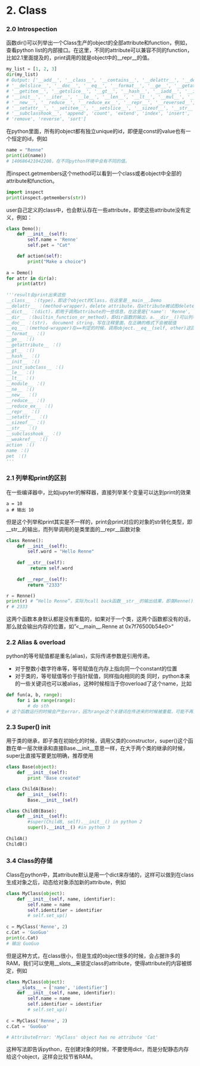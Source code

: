 # 2. Class
### 2.0 Introspection
函数dir()可以列举出一个Class生产的object的全部attribute和function，例如，查看python list的内部接口。在这里，不同的attribute可以兼容不同的function，比如2.1里面提及的，print调用的就是object中的__repr__的值。
```python
my_list = [1, 2, 3]
dir(my_list)
# Output: ['__add__', '__class__', '__contains__', '__delattr__', '__delitem__',
# '__delslice__', '__doc__', '__eq__', '__format__', '__ge__', '__getattribute__',
# '__getitem__', '__getslice__', '__gt__', '__hash__', '__iadd__', '__imul__',
# '__init__', '__iter__', '__le__', '__len__', '__lt__', '__mul__', '__ne__',
# '__new__', '__reduce__', '__reduce_ex__', '__repr__', '__reversed__', '__rmul__',
# '__setattr__', '__setitem__', '__setslice__', '__sizeof__', '__str__',
# '__subclasshook__', 'append', 'count', 'extend', 'index', 'insert', 'pop',
# 'remove', 'reverse', 'sort']
```
在python里面，所有的object都有独立unique的id，即便是const的value也有一个恒定的id，例如
```python
name = "Renne"
print(id(name))
# 140686421042208，在不同python环境中会有不同的值。
```
而inspect.getmembers这个method可以看到一个class或者object中全部的attribute和function。
```python
import inspect
print(inspect.getmembers(str))
```
user自己定义的class中，也会默认存在一些attribute，即使这些attribute没有定义，例如：
```python
class Demo():
    def __init__(self):
        self.name = 'Renne'
        self.pet = "Cat"

    def action(self):
        print("Make a choice")
        
a = Demo()
for attr in dir(a):
    print(attr)
    
'''result会print出来这些
__class__ ：(type)，即这个object的Class，在这里是__main__.Demo
__delattr__ ：(method-wrapper)，delete attribute，在attribute被试图delete的时候，被call
__dict__ ：(dict)，即用于调用attribute的一些信息，在这里是{'name': 'Renne', 'pet': 'Cat'}
__dir__ ：(builtin_function_or_method)，即dir函数的输出，a.__dir__()可以列举出全部attribute和function
__doc__ ：(str)， document string，写在注释里面，在正确的格式下会被赋值
__eq__ ：(method-wrapper)在==判定的时候，调用object.__eq__(self, other)这回method
__format__ ：()
__ge__ ：()
__getattribute__ ：()
__gt__ ：()
__hash__ ：()
__init__ ：()
__init_subclass__ ：()
__le__ ：()
__lt__ ：()
__module__ ：()
__ne__ ：()
__new__ ：()
__reduce__ ：()
__reduce_ex__ ：()
__repr__ ：()
__setattr__ ：()
__sizeof__ ：()
__str__ ：()
__subclasshook__ ：()
__weakref__ ：()
action ：()
name ：()
pet ：()
'''
```


### 2.1 列举和print的区别
在一些编译器中，比如jupyter的解释器，直接列举某个变量可以达到print的效果
```
a = 10
a # 输出 10
```
但是这个列举和print其实是不一样的，print会print对应的对象的str转化类型，即__str__的输出，而列举调用的是类里面的__repr__函数对象
```python
class Renne():
    def __init__(self):
        self.word = "Hello Renne"
        
    def __str__(self):
         return self.word
         
    def __repr__(self):
        return "2333"

r = Renne()
print(r) # “Hello Renne”，实际为call back函数__str__的输出结果，即类Renne()对str的默认转化函数
r # 2333
```
这两个函数本身默认都是没有重载的，如果对于一个类，这两个函数都没有的话，那么就会输出内存的位置，如”<\_\_main\_\_.Renne at 0x7f76500b54e0>“

### 2.2 Alias & overload
python的等号赋值都是重名(alias)，实际传递参数是引用传递。
* 对于整数小数字符串等，等号赋值在内存上指向同一个constant的位置
* 对于类的，等号赋值等价于指针赋值，同样指向相同的类
同时，python本来的一些关键词也可以被alias，这种时候相当于你overload了这个name，比如
```python
def fun(a, b, range):
    for i in range(range):
        # do sth
# 这个函数运行的时候会产生error，因为range这个关键词在传进来的时候被重载，可能不再是一个函数的类型
```

### 2.3 Super() init
用于类的继承，即子类在初始化的时候，调用父类的constructor，super()这个函数在单一层次继承和直接Base.\_\_init\_\_意思一样，在大于两个类的继承的时候，super比直接写要更加明确，推荐使用
```python
class Base(object):
    def __init__(self):
        print "Base created"

class ChildA(Base):
    def __init__(self):
        Base.__init__(self)

class ChildB(Base):
    def __init__(self):
        #super(ChildB, self).__init__() in python 2
        super().__init__() #in python 3
        
ChildA() 
ChildB()
```

### 3.4 Class的存储
Class在python中，其attribute默认是用一个dict来存储的，这样可以做到在class生成对象之后，动态给对象添加新的attribute，例如
```python
class MyClass(object):
    def __init__(self, name, identifier):
        self.name = name
        self.identifier = identifier
        # self.set_up()
        
c = MyClass('Renne', 2)
c.Cat = 'GuoGuo'
print(c.Cat)
# 输出 GuoGuo
```
但是这种方式，在class很小，但是生成的object很多的时候，会占据许多的RAM，我们可以使用__slots__来锁定class的attribute，使得attribute的内容被绑定，例如
```python
class MyClass(object):
    __slots__ = ['name', 'identifier']
    def __init__(self, name, identifier):
        self.name = name
        self.identifier = identifier
        # self.set_up()
        
c = MyClass('Renne', 2)
c.Cat = 'GuoGuo'

# AttributeError: 'MyClass' object has no attribute 'Cat'
```
这种写法即告诉python，在创建对象的时候，不要使用dict，而是分配静态内存给这个object，这样会比较节省RAM。


